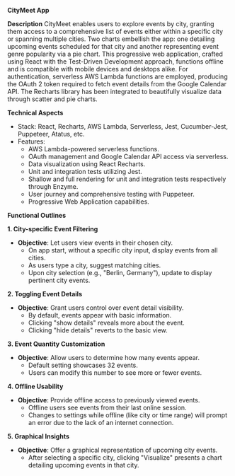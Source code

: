**CityMeet App** 

**Description**
CityMeet enables users to explore events by city, granting them access to a comprehensive list of events either within a specific city or spanning multiple cities. Two charts embellish the app: one detailing upcoming events scheduled for that city and another representing event genre popularity via a pie chart. This progressive web application, crafted using React with the Test-Driven Development approach, functions offline and is compatible with mobile devices and desktops alike. For authentication, serverless AWS Lambda functions are employed, producing the OAuth 2 token required to fetch event details from the Google Calendar API. The Recharts library has been integrated to beautifully visualize data through scatter and pie charts.

**Technical Aspects**
- Stack: React, Recharts, AWS Lambda, Serverless, Jest, Cucumber-Jest, Puppeteer, Atatus, etc.
- Features:
  - AWS Lambda-powered serverless functions.
  - OAuth management and Google Calendar API access via serverless.
  - Data visualization using React Recharts.
  - Unit and integration tests utilizing Jest.
  - Shallow and full rendering for unit and integration tests respectively through Enzyme.
  - User journey and comprehensive testing with Puppeteer.
  - Progressive Web Application capabilities.

**Functional Outlines**

**1. City-specific Event Filtering**
- **Objective**: Let users view events in their chosen city.
  - On app start, without a specific city input, display events from all cities.
  - As users type a city, suggest matching cities.
  - Upon city selection (e.g., "Berlin, Germany"), update to display pertinent city events.

**2. Toggling Event Details**
- **Objective**: Grant users control over event detail visibility.
  - By default, events appear with basic information.
  - Clicking "show details" reveals more about the event.
  - Clicking "hide details" reverts to the basic view.

**3. Event Quantity Customization**
- **Objective**: Allow users to determine how many events appear.
  - Default setting showcases 32 events.
  - Users can modify this number to see more or fewer events.

**4. Offline Usability**
- **Objective**: Provide offline access to previously viewed events.
  - Offline users see events from their last online session.
  - Changes to settings while offline (like city or time range) will prompt an error due to the lack of an internet connection.

**5. Graphical Insights**
- **Objective**: Offer a graphical representation of upcoming city events.
  - After selecting a specific city, clicking "Visualize" presents a chart detailing upcoming events in that city.
